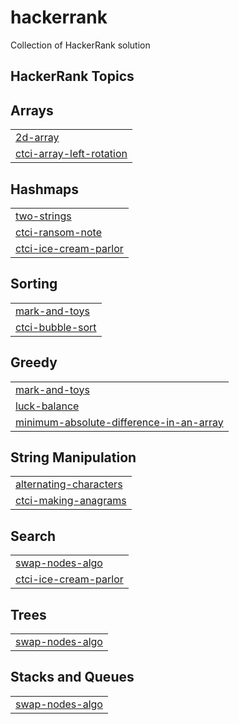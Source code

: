 # hackerrank

Collection of HackerRank solution

## HackerRank Topics

## Arrays

|                                                                                                         |
|---------------------------------------------------------------------------------------------------------|
| [2d-array](https://github.com/ymanshur/hackerrank/tree/master/2d-array)                                 |
| [ctci-array-left-rotation](https://github.com/ymanshur/hackerrank/tree/master/ctci-array-left-rotation) |

## Hashmaps

|                                                                                                   |
|---------------------------------------------------------------------------------------------------|
| [two-strings](https://github.com/ymanshur/hackerrank/tree/master/two-strings)                     |
| [ctci-ransom-note](https://github.com/ymanshur/hackerrank/tree/master/ctci-ransom-note)           |
| [ctci-ice-cream-parlor](https://github.com/ymanshur/hackerrank/tree/master/ctci-ice-cream-parlor) |

## Sorting

|                                                                                         |
|-----------------------------------------------------------------------------------------|
| [mark-and-toys](https://github.com/ymanshur/hackerrank/tree/master/mark-and-toys)       |
| [ctci-bubble-sort](https://github.com/ymanshur/hackerrank/tree/master/ctci-bubble-sort) |

## Greedy

|                                                                                                                                       |
|---------------------------------------------------------------------------------------------------------------------------------------|
| [mark-and-toys](https://github.com/ymanshur/hackerrank/tree/master/mark-and-toys)                                                     |
| [luck-balance](https://github.com/ymanshur/hackerrank/tree/master/luck-balance)                                                       |
| [minimum-absolute-difference-in-an-array](https://github.com/ymanshur/hackerrank/tree/master/minimum-absolute-difference-in-an-array) |

## String Manipulation

|                                                                                                     |
|-----------------------------------------------------------------------------------------------------|
| [alternating-characters](https://github.com/ymanshur/hackerrank/tree/master/alternating-characters) |
| [ctci-making-anagrams](https://github.com/ymanshur/hackerrank/tree/master/ctci-making-anagrams)     |

## Search

|                                                                                                   |
|---------------------------------------------------------------------------------------------------|
| [swap-nodes-algo](https://github.com/ymanshur/hackerrank/tree/master/swap-nodes-algo)             |
| [ctci-ice-cream-parlor](https://github.com/ymanshur/hackerrank/tree/master/ctci-ice-cream-parlor) |

## Trees

|                                                                                       |
|---------------------------------------------------------------------------------------|
| [swap-nodes-algo](https://github.com/ymanshur/hackerrank/tree/master/swap-nodes-algo) |

## Stacks and Queues

|                                                                                       |
|---------------------------------------------------------------------------------------|
| [swap-nodes-algo](https://github.com/ymanshur/hackerrank/tree/master/swap-nodes-algo) |
